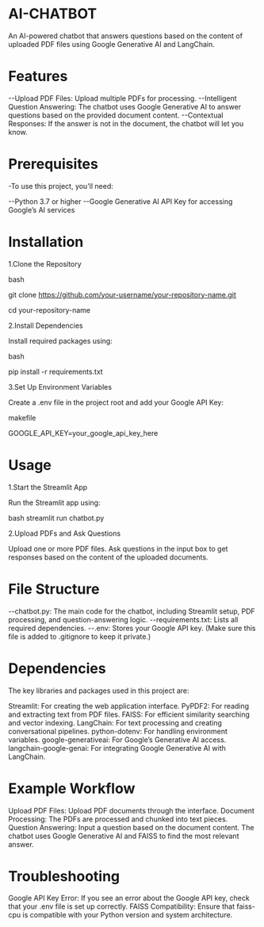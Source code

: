 # AI-CHATBOT

An AI-powered chatbot that answers questions based on the content of uploaded PDF files using Google Generative AI and LangChain.

# Features
--Upload PDF Files: Upload multiple PDFs for processing.
--Intelligent Question Answering: The chatbot uses Google Generative AI to answer questions based on the provided document content.
--Contextual Responses: If the answer is not in the document, the chatbot will let you know.
# Prerequisites
-To use this project, you'll need:

  --Python 3.7 or higher
  --Google Generative AI API Key for accessing Google’s AI services

# Installation
1.Clone the Repository

bash

git clone https://github.com/your-username/your-repository-name.git

cd your-repository-name

2.Install Dependencies

Install required packages using:

bash

pip install -r requirements.txt

3.Set Up Environment Variables

Create a .env file in the project root and add your Google API Key:

makefile

GOOGLE_API_KEY=your_google_api_key_here

# Usage
1.Start the Streamlit App

Run the Streamlit app using:

bash
streamlit run chatbot.py

2.Upload PDFs and Ask Questions

  Upload one or more PDF files.
  Ask questions in the input box to get responses based on the content of the uploaded documents.

# File Structure
--chatbot.py: The main code for the chatbot, including Streamlit setup, PDF processing, and question-answering logic.
--requirements.txt: Lists all required dependencies.
--.env: Stores your Google API key. (Make sure this file is added to .gitignore to keep it private.)

# Dependencies
The key libraries and packages used in this project are:

Streamlit: For creating the web application interface.
PyPDF2: For reading and extracting text from PDF files.
FAISS: For efficient similarity searching and vector indexing.
LangChain: For text processing and creating conversational pipelines.
python-dotenv: For handling environment variables.
google-generativeai: For Google’s Generative AI access.
langchain-google-genai: For integrating Google Generative AI with LangChain.

# Example Workflow
Upload PDF Files: Upload PDF documents through the interface.
Document Processing: The PDFs are processed and chunked into text pieces.
Question Answering: Input a question based on the document content. The chatbot uses Google Generative AI and FAISS to find the most relevant answer.

# Troubleshooting
Google API Key Error: If you see an error about the Google API key, check that your .env file is set up correctly.
FAISS Compatibility: Ensure that faiss-cpu is compatible with your Python version and system architecture.

